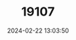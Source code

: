 ---
title: "19107"
category: "Ramphotyphlops exocoeti"
draft: false
date: 2024-02-22 13:03:50
languages:
  English: ["Christmas Island Blind Snake"]
---